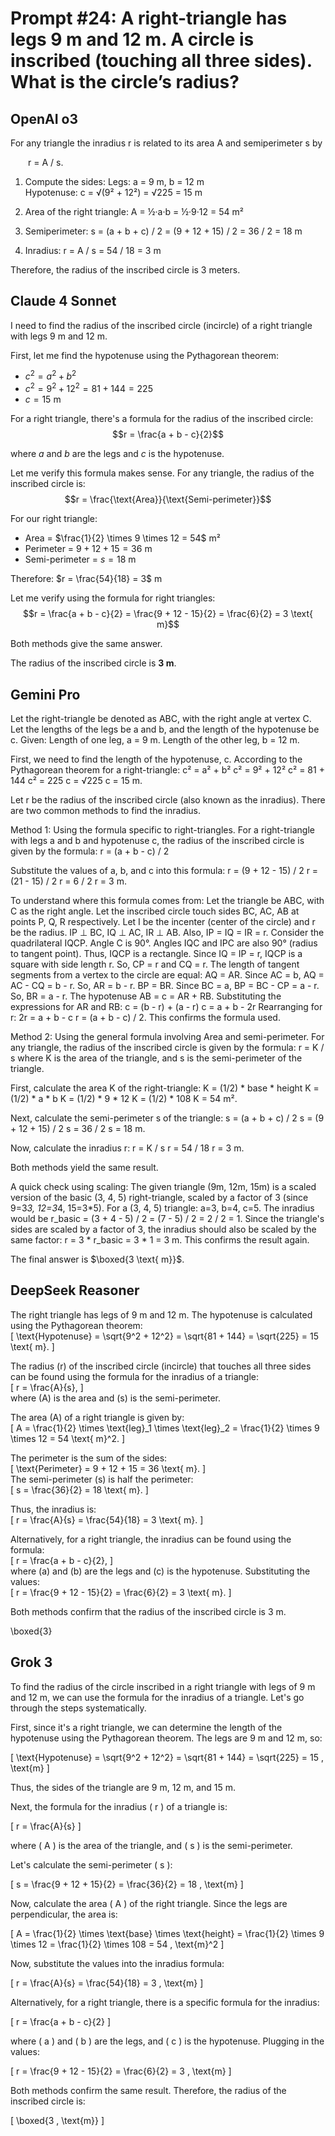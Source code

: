# Prompt #24: A right-triangle has legs 9 m and 12 m. A circle is inscribed (touching all three sides). What is the circle’s radius?

## OpenAI o3
For any triangle the inradius r is related to its area A and semiperimeter s by

  r = A / s.

1. Compute the sides:
   Legs: a = 9 m, b = 12 m  
   Hypotenuse: c = √(9² + 12²) = √225 = 15 m

2. Area of the right triangle:
   A = ½·a·b = ½·9·12 = 54 m²

3. Semiperimeter:
   s = (a + b + c) / 2 = (9 + 12 + 15) / 2 = 36 / 2 = 18 m

4. Inradius:
   r = A / s = 54 / 18 = 3 m

Therefore, the radius of the inscribed circle is 3 meters.

## Claude 4 Sonnet
I need to find the radius of the inscribed circle (incircle) of a right triangle with legs 9 m and 12 m.

First, let me find the hypotenuse using the Pythagorean theorem:
- $c^2 = a^2 + b^2$
- $c^2 = 9^2 + 12^2 = 81 + 144 = 225$
- $c = 15$ m

For a right triangle, there's a formula for the radius of the inscribed circle:
$$r = \frac{a + b - c}{2}$$

where $a$ and $b$ are the legs and $c$ is the hypotenuse.

Let me verify this formula makes sense. For any triangle, the radius of the inscribed circle is:
$$r = \frac{\text{Area}}{\text{Semi-perimeter}}$$

For our right triangle:
- Area = $\frac{1}{2} \times 9 \times 12 = 54$ m²
- Perimeter = $9 + 12 + 15 = 36$ m
- Semi-perimeter = $s = 18$ m

Therefore: $r = \frac{54}{18} = 3$ m

Let me verify using the formula for right triangles:
$$r = \frac{a + b - c}{2} = \frac{9 + 12 - 15}{2} = \frac{6}{2} = 3 \text{ m}$$

Both methods give the same answer.

The radius of the inscribed circle is **3 m**.

## Gemini Pro
Let the right-triangle be denoted as ABC, with the right angle at vertex C. Let the lengths of the legs be a and b, and the length of the hypotenuse be c.
Given:
Length of one leg, a = 9 m.
Length of the other leg, b = 12 m.

First, we need to find the length of the hypotenuse, c. According to the Pythagorean theorem for a right-triangle:
c² = a² + b²
c² = 9² + 12²
c² = 81 + 144
c² = 225
c = √225
c = 15 m.

Let r be the radius of the inscribed circle (also known as the inradius).
There are two common methods to find the inradius.

Method 1: Using the formula specific to right-triangles.
For a right-triangle with legs a and b and hypotenuse c, the radius of the inscribed circle is given by the formula:
r = (a + b - c) / 2

Substitute the values of a, b, and c into this formula:
r = (9 + 12 - 15) / 2
r = (21 - 15) / 2
r = 6 / 2
r = 3 m.

To understand where this formula comes from:
Let the triangle be ABC, with C as the right angle. Let the inscribed circle touch sides BC, AC, AB at points P, Q, R respectively. Let I be the incenter (center of the circle) and r be the radius.
IP ⊥ BC, IQ ⊥ AC, IR ⊥ AB. Also, IP = IQ = IR = r.
Consider the quadrilateral IQCP. Angle C is 90°. Angles IQC and IPC are also 90° (radius to tangent point). Thus, IQCP is a rectangle. Since IQ = IP = r, IQCP is a square with side length r.
So, CP = r and CQ = r.
The length of tangent segments from a vertex to the circle are equal:
AQ = AR. Since AC = b, AQ = AC - CQ = b - r. So, AR = b - r.
BP = BR. Since BC = a, BP = BC - CP = a - r. So, BR = a - r.
The hypotenuse AB = c = AR + RB.
Substituting the expressions for AR and RB:
c = (b - r) + (a - r)
c = a + b - 2r
Rearranging for r:
2r = a + b - c
r = (a + b - c) / 2.
This confirms the formula used.

Method 2: Using the general formula involving Area and semi-perimeter.
For any triangle, the radius of the inscribed circle is given by the formula:
r = K / s
where K is the area of the triangle, and s is the semi-perimeter of the triangle.

First, calculate the area K of the right-triangle:
K = (1/2) * base * height
K = (1/2) * a * b
K = (1/2) * 9 * 12
K = (1/2) * 108
K = 54 m².

Next, calculate the semi-perimeter s of the triangle:
s = (a + b + c) / 2
s = (9 + 12 + 15) / 2
s = 36 / 2
s = 18 m.

Now, calculate the inradius r:
r = K / s
r = 54 / 18
r = 3 m.

Both methods yield the same result.

A quick check using scaling:
The given triangle (9m, 12m, 15m) is a scaled version of the basic (3, 4, 5) right-triangle, scaled by a factor of 3 (since 9=3*3, 12=3*4, 15=3*5).
For a (3, 4, 5) triangle:
a=3, b=4, c=5.
The inradius would be r_basic = (3 + 4 - 5) / 2 = (7 - 5) / 2 = 2 / 2 = 1.
Since the triangle's sides are scaled by a factor of 3, the inradius should also be scaled by the same factor:
r = 3 * r_basic = 3 * 1 = 3 m.
This confirms the result again.

The final answer is $\boxed{3 \text{ m}}$.

## DeepSeek Reasoner
The right triangle has legs of 9 m and 12 m. The hypotenuse is calculated using the Pythagorean theorem:  
\[
\text{Hypotenuse} = \sqrt{9^2 + 12^2} = \sqrt{81 + 144} = \sqrt{225} = 15 \text{ m}.
\]

The radius \(r\) of the inscribed circle (incircle) that touches all three sides can be found using the formula for the inradius of a triangle:  
\[
r = \frac{A}{s},
\]  
where \(A\) is the area and \(s\) is the semi-perimeter.

The area \(A\) of a right triangle is given by:  
\[
A = \frac{1}{2} \times \text{leg}_1 \times \text{leg}_2 = \frac{1}{2} \times 9 \times 12 = 54 \text{ m}^2.
\]

The perimeter is the sum of the sides:  
\[
\text{Perimeter} = 9 + 12 + 15 = 36 \text{ m}.
\]  
The semi-perimeter \(s\) is half the perimeter:  
\[
s = \frac{36}{2} = 18 \text{ m}.
\]

Thus, the inradius is:  
\[
r = \frac{A}{s} = \frac{54}{18} = 3 \text{ m}.
\]

Alternatively, for a right triangle, the inradius can be found using the formula:  
\[
r = \frac{a + b - c}{2},
\]  
where \(a\) and \(b\) are the legs and \(c\) is the hypotenuse. Substituting the values:  
\[
r = \frac{9 + 12 - 15}{2} = \frac{6}{2} = 3 \text{ m}.
\]

Both methods confirm that the radius of the inscribed circle is 3 m.

\boxed{3}

## Grok 3
To find the radius of the circle inscribed in a right triangle with legs of 9 m and 12 m, we can use the formula for the inradius of a triangle. Let's go through the steps systematically.

First, since it's a right triangle, we can determine the length of the hypotenuse using the Pythagorean theorem. The legs are 9 m and 12 m, so:

\[
\text{Hypotenuse} = \sqrt{9^2 + 12^2} = \sqrt{81 + 144} = \sqrt{225} = 15 \, \text{m}
\]

Thus, the sides of the triangle are 9 m, 12 m, and 15 m.

Next, the formula for the inradius \( r \) of a triangle is:

\[
r = \frac{A}{s}
\]

where \( A \) is the area of the triangle, and \( s \) is the semi-perimeter.

Let's calculate the semi-perimeter \( s \):

\[
s = \frac{9 + 12 + 15}{2} = \frac{36}{2} = 18 \, \text{m}
\]

Now, calculate the area \( A \) of the right triangle. Since the legs are perpendicular, the area is:

\[
A = \frac{1}{2} \times \text{base} \times \text{height} = \frac{1}{2} \times 9 \times 12 = \frac{1}{2} \times 108 = 54 \, \text{m}^2
\]

Now, substitute the values into the inradius formula:

\[
r = \frac{A}{s} = \frac{54}{18} = 3 \, \text{m}
\]

Alternatively, for a right triangle, there is a specific formula for the inradius:

\[
r = \frac{a + b - c}{2}
\]

where \( a \) and \( b \) are the legs, and \( c \) is the hypotenuse. Plugging in the values:

\[
r = \frac{9 + 12 - 15}{2} = \frac{6}{2} = 3 \, \text{m}
\]

Both methods confirm the same result. Therefore, the radius of the inscribed circle is:

\[
\boxed{3 \, \text{m}}
\]

